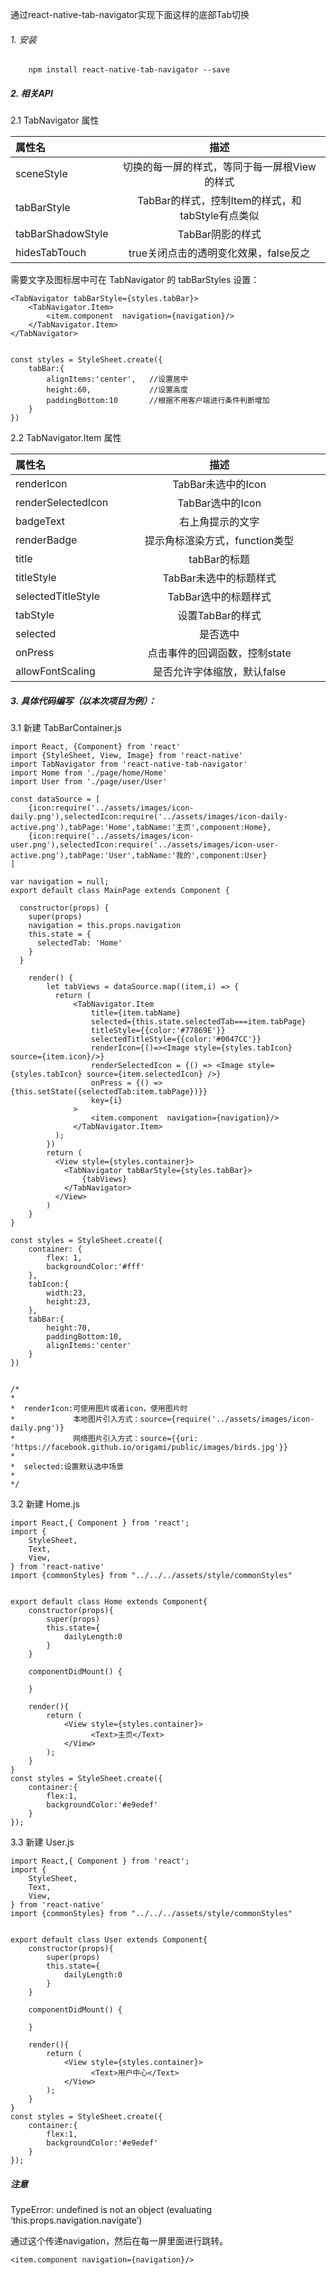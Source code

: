 
通过react-native-tab-navigator实现下面这样的底部Tab切换

###### 1. 安装

        npm install react-native-tab-navigator --save
        
        
##### 2. 相关API


<style>
table th:first-of-type {
	width: 30%;
}
</style>

2.1 TabNavigator 属性

| 属性名 | 描述    | 
| :------ | :---------: |
| sceneStyle | 切换的每一屏的样式，等同于每一屏根View的样式 | 
| tabBarStyle | TabBar的样式，控制Item的样式，和tabStyle有点类似 | 
| tabBarShadowStyle | TabBar阴影的样式 | 
| hidesTabTouch | true关闭点击的透明变化效果，false反之 | 


需要文字及图标居中可在 TabNavigator 的 tabBarStyles 设置：

    <TabNavigator tabBarStyle={styles.tabBar}>
        <TabNavigator.Item>
            <item.component  navigation={navigation}/>
        </TabNavigator.Item>
    </TabNavigator>
    
    
    const styles = StyleSheet.create({
        tabBar:{
            alignItems:'center',   //设置居中
            height:60,             //设置高度
            paddingBottom:10       //根据不用客户端进行条件判断增加
        }
    })


2.2 TabNavigator.Item 属性

| 属性名 | 描述    | 
| :------ | :---------: |
| renderIcon | TabBar未选中的Icon | 
| renderSelectedIcon | TabBar选中的Icon | 
| badgeText | 右上角提示的文字 | 
| renderBadge | 提示角标渲染方式，function类型 | 
| title | tabBar的标题 | 
| titleStyle | TabBar未选中的标题样式 | 
| selectedTitleStyle | TabBar选中的标题样式 | 
| tabStyle | 设置TabBar的样式 | 
| selected | 是否选中 | 
| onPress | 点击事件的回调函数，控制state | 
| allowFontScaling | 是否允许字体缩放，默认false | 


##### 3. 具体代码编写（以本次项目为例）：

3.1  新建 TabBarContainer.js

    import React, {Component} from 'react'
    import {StyleSheet, View, Image} from 'react-native'
    import TabNavigator from 'react-native-tab-navigator'
    import Home from './page/home/Home'
    import User from './page/user/User'
    
    const dataSource = [
        {icon:require('../assets/images/icon-daily.png'),selectedIcon:require('../assets/images/icon-daily-active.png'),tabPage:'Home',tabName:'主页',component:Home},
        {icon:require('../assets/images/icon-user.png'),selectedIcon:require('../assets/images/icon-user-active.png'),tabPage:'User',tabName:'我的',component:User}
    ]
    
    var navigation = null;
    export default class MainPage extends Component {
    
      constructor(props) {
        super(props)
        navigation = this.props.navigation
        this.state = {
          selectedTab: 'Home'
        }
      }
    
        render() {
            let tabViews = dataSource.map((item,i) => {
              return (
                  <TabNavigator.Item
                      title={item.tabName}
                      selected={this.state.selectedTab===item.tabPage}
                      titleStyle={{color:'#77869E'}}
                      selectedTitleStyle={{color:'#0047CC'}}
                      renderIcon={()=><Image style={styles.tabIcon} source={item.icon}/>}
                      renderSelectedIcon = {() => <Image style={styles.tabIcon} source={item.selectedIcon} />}
                      onPress = {() => {this.setState({selectedTab:item.tabPage})}}
                      key={i}
                  >
                      <item.component  navigation={navigation}/>
                  </TabNavigator.Item>
              );
            })
            return (
              <View style={styles.container}>
                <TabNavigator tabBarStyle={styles.tabBar}>
                    {tabViews}
                </TabNavigator>
              </View>
            )
        }
    }
    
    const styles = StyleSheet.create({
        container: {
            flex: 1,
            backgroundColor:'#fff'
        },
        tabIcon:{
            width:23,
            height:23,
        },
        tabBar:{
            height:70,
            paddingBottom:10,
            alignItems:'center'
        }
    })
    
    
    /*
    *
    *  renderIcon:可使用图片或者icon，使用图片时
    *             本地图片引入方式：source={require('../assets/images/icon-daily.png')}
    *             网络图片引入方式：source={{uri: 'https://facebook.github.io/origami/public/images/birds.jpg'}}
    *
    *  selected:设置默认选中场景
    *
    */


3.2 新建 Home.js

    import React,{ Component } from 'react';
    import {
        StyleSheet,
        Text,
        View,
    } from 'react-native'
    import {commonStyles} from "../../../assets/style/commonStyles"
    
    
    export default class Home extends Component{
        constructor(props){
            super(props)
            this.state={
                dailyLength:0
            }
        }
    
        componentDidMount() {
    
        }
    
        render(){
            return (
                <View style={styles.container}>
                      <Text>主页</Text>
                </View>
            );
        }
    }
    const styles = StyleSheet.create({
        container:{
            flex:1,
            backgroundColor:'#e9edef'
        }
    });


3.3 新建 User.js

    import React,{ Component } from 'react';
    import {
        StyleSheet,
        Text,
        View,
    } from 'react-native'
    import {commonStyles} from "../../../assets/style/commonStyles"
    
    
    export default class User extends Component{
        constructor(props){
            super(props)
            this.state={
                dailyLength:0
            }
        }
    
        componentDidMount() {
    
        }
    
        render(){
            return (
                <View style={styles.container}>
                      <Text>用户中心</Text>
                </View>
            );
        }
    }
    const styles = StyleSheet.create({
        container:{
            flex:1,
            backgroundColor:'#e9edef'
        }
    });


##### 注意

TypeError: undefined is not an object (evaluating ‘this.props.navigation.navigate’)

通过这个传递navigation，然后在每一屏里面进行跳转。

    <item.component navigation={navigation}/>














